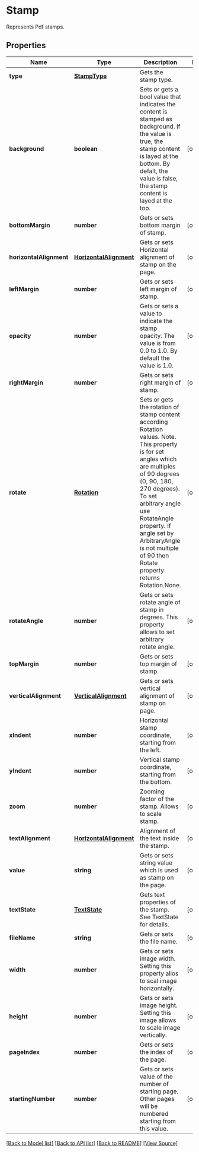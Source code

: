 ﻿# Stamp
Represents Pdf stamps.

## Properties
Name | Type | Description | Notes
------------ | ------------- | ------------- | -------------
**type** | [**StampType**](StampType.md) | Gets the stamp type. | 
**background** | **boolean** | Sets or gets a bool value that indicates the content is stamped as background. If the value is true, the stamp content is layed at the bottom. By defalt, the value is false, the stamp content is layed at the top. | [optional]
**bottomMargin** | **number** | Gets or sets bottom margin of stamp. | [optional]
**horizontalAlignment** | [**HorizontalAlignment**](HorizontalAlignment.md) | Gets or sets Horizontal alignment of stamp on the page.  | [optional]
**leftMargin** | **number** | Gets or sets left margin of stamp. | [optional]
**opacity** | **number** | Gets or sets a value to indicate the stamp opacity. The value is from 0.0 to 1.0. By default the value is 1.0. | [optional]
**rightMargin** | **number** | Gets or sets right margin of stamp. | [optional]
**rotate** | [**Rotation**](Rotation.md) | Sets or gets the rotation of stamp content according Rotation values. Note. This property is for set angles which are multiples of 90 degrees (0, 90, 180, 270 degrees). To set arbitrary angle use RotateAngle property. If angle set by ArbitraryAngle is not multiple of 90 then Rotate property returns Rotation.None. | [optional]
**rotateAngle** | **number** | Gets or sets rotate angle of stamp in degrees. This property allows to set arbitrary rotate angle.  | [optional]
**topMargin** | **number** | Gets or sets top margin of stamp. | [optional]
**verticalAlignment** | [**VerticalAlignment**](VerticalAlignment.md) | Gets or sets vertical alignment of stamp on page. | [optional]
**xIndent** | **number** | Horizontal stamp coordinate, starting from the left. | [optional]
**yIndent** | **number** | Vertical stamp coordinate, starting from the bottom. | [optional]
**zoom** | **number** | Zooming factor of the stamp. Allows to scale stamp. | [optional]
**textAlignment** | [**HorizontalAlignment**](HorizontalAlignment.md) | Alignment of the text inside the stamp. | [optional]
**value** | **string** | Gets or sets string value which is used as stamp on the page. | [optional]
**textState** | [**TextState**](TextState.md) | Gets text properties of the stamp. See TextState for details. | [optional]
**fileName** | **string** | Gets or sets the file name. | [optional]
**width** | **number** | Gets or sets image width. Setting this property allos to scal image horizontally. | [optional]
**height** | **number** | Gets or sets image height. Setting this image allows to scale image vertically. | [optional]
**pageIndex** | **number** | Gets or sets the index of the page. | [optional]
**startingNumber** | **number** | Gets or sets value of the number of starting page. Other pages will be numbered starting from this value. | [optional]

[[Back to Model list]](../README.md#documentation-for-models) [[Back to API list]](../README.md#documentation-for-api-endpoints) [[Back to README]](../README.md) [[View Source]](../src/models/stamp.ts)

